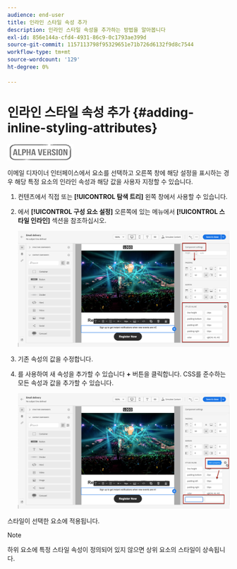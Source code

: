 ```yaml
---
audience: end-user
title: 인라인 스타일 속성 추가
description: 인라인 스타일 속성을 추가하는 방법을 알아봅니다
exl-id: 856e144a-cfd4-4931-86c9-0c1793ae399d
source-git-commit: 1157113798f95329651e71b726d6132f9d8c7544
workflow-type: tm+mt
source-wordcount: '129'
ht-degree: 0%

---
```


# 인라인 스타일 속성 추가 {#adding-inline-styling-attributes}

![](../assets/do-not-localize/badge.png)

이메일 디자이너 인터페이스에서 요소를 선택하고 오른쪽 창에 해당 설정을 표시하는 경우 해당 특정 요소의 인라인 속성과 해당 값을 사용자 지정할 수 있습니다.

1. 컨텐츠에서 직접 또는 **[!UICONTROL 탐색 트리]** 왼쪽 창에서 사용할 수 있습니다.

1. 에서 **[!UICONTROL 구성 요소 설정]** 오른쪽에 있는 메뉴에서 **[!UICONTROL 스타일 인라인]** 섹션을 참조하십시오.

   ![](assets/styles_1.png)

1. 기존 속성의 값을 수정합니다.

1. 를 사용하여 새 속성을 추가할 수 있습니다 **+** 버튼을 클릭합니다. CSS를 준수하는 모든 속성과 값을 추가할 수 있습니다.

   ![](assets/styles_2.png)

스타일이 선택한 요소에 적용됩니다.

>[!NOTE]
>
>하위 요소에 특정 스타일 속성이 정의되어 있지 않으면 상위 요소의 스타일이 상속됩니다.


